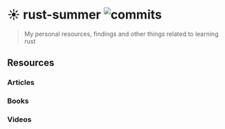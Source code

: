 # ☀️ rust-summer ![commits](https://badgen.net/github/commits/johnie/rust-summer/main)

> My personal resources, findings and other things related to learning rust

## Resources

### Articles

### Books

### Videos
